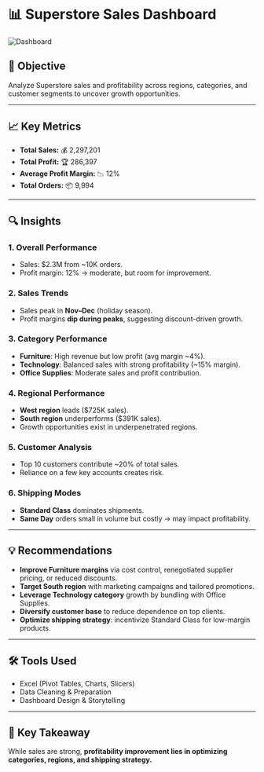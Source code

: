 # 📊 Superstore Sales Dashboard  

![Dashboard](excel_superstore_sales_dashboard/images)  

## 📌 Objective  
Analyze Superstore sales and profitability across regions, categories, and customer segments to uncover growth opportunities.  

---

## 📈 Key Metrics  
- **Total Sales:** 💰 2,297,201  
- **Total Profit:** 🏆 286,397  
- **Average Profit Margin:** 📉 12%  
- **Total Orders:** 📦 9,994  

---

## 🔍 Insights  

### 1. Overall Performance  
- Sales: $2.3M from ~10K orders.  
- Profit margin: 12% → moderate, but room for improvement.  

### 2. Sales Trends  
- Sales peak in **Nov–Dec** (holiday season).  
- Profit margins **dip during peaks**, suggesting discount-driven growth.  

### 3. Category Performance  
- **Furniture**: High revenue but low profit (avg margin ~4%).  
- **Technology**: Balanced sales with strong profitability (~15% margin).  
- **Office Supplies**: Moderate sales and profit contribution.  

### 4. Regional Performance  
- **West region** leads ($725K sales).  
- **South region** underperforms ($391K sales).  
- Growth opportunities exist in underpenetrated regions.  

### 5. Customer Analysis  
- Top 10 customers contribute ~20% of total sales.  
- Reliance on a few key accounts creates risk.  

### 6. Shipping Modes  
- **Standard Class** dominates shipments.  
- **Same Day** orders small in volume but costly → may impact profitability.  

---

## 💡 Recommendations  
- **Improve Furniture margins** via cost control, renegotiated supplier pricing, or reduced discounts.  
- **Target South region** with marketing campaigns and tailored promotions.  
- **Leverage Technology category** growth by bundling with Office Supplies.  
- **Diversify customer base** to reduce dependence on top clients.  
- **Optimize shipping strategy**: incentivize Standard Class for low-margin products.  

---

## 🛠 Tools Used  
- Excel (Pivot Tables, Charts, Slicers)  
- Data Cleaning & Preparation  
- Dashboard Design & Storytelling  

---

## 🚀 Key Takeaway  
While sales are strong, **profitability improvement lies in optimizing categories, regions, and shipping strategy.**
